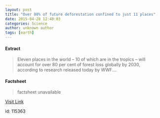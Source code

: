 ```yaml
---
layout: post
title: "Over 80% of future deforestation confined to just 11 places"
date: 2015-04-28 12:40:03
categories: Science
author: unknown author
tags: [earth]
---
```



#### Extract
>Eleven places in the world – 10 of which are in the tropics – will account for over 80 per cent of forest loss globally by 2030, according to research released today by WWF....

#### Factsheet
>factsheet unavailable

[Visit Link](http://phys.org/news349426248.html)

id:  115363
